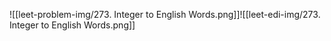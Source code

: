 ![[leet-problem-img/273. Integer to English Words.png]]![[leet-edi-img/273. Integer to English Words.png]]